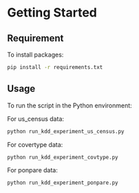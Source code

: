 # Getting Started

## Requirement

To install packages: 

```bash
pip install -r requirements.txt
```

## Usage

To run the script in the Python environment:

For us_census data:
```bash
python run_kdd_experiment_us_census.py
```
For covertype data:
```bash
python run_kdd_experiment_covtype.py
```
For ponpare data:
```bash
python run_kdd_experiment_ponpare.py
```
